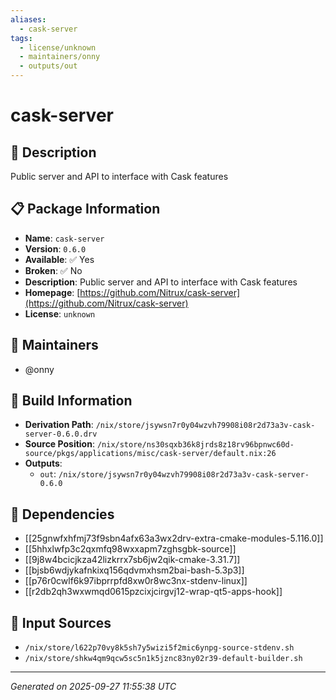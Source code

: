```yaml
---
aliases:
  - cask-server
tags:
  - license/unknown
  - maintainers/onny
  - outputs/out
---
```


# cask-server

## 📝 Description

Public server and API to interface with Cask features

## 📋 Package Information

- **Name**: `cask-server`
- **Version**: `0.6.0`
- **Available**: ✅ Yes
- **Broken**: ✅ No
- **Description**: Public server and API to interface with Cask features
- **Homepage**: [https://github.com/Nitrux/cask-server](https://github.com/Nitrux/cask-server)
- **License**: `unknown`
## 👥 Maintainers

- @onny


## 🔧 Build Information

- **Derivation Path**: `/nix/store/jsywsn7r0y04wzvh79908i08r2d73a3v-cask-server-0.6.0.drv`
- **Source Position**: `/nix/store/ns30sqxb36k8jrds8z18rv96bpnwc60d-source/pkgs/applications/misc/cask-server/default.nix:26`
- **Outputs**:
  - `out`:  `/nix/store/jsywsn7r0y04wzvh79908i08r2d73a3v-cask-server-0.6.0`

## 🔗 Dependencies

- [[25gnwfxhfmj73f9sbn4afx63a3wx2drv-extra-cmake-modules-5.116.0]]
- [[5hhxlwfp3c2qxmfq98wxxapm7zghsgbk-source]]
- [[9j8w4bcicjkza42lizkrrx7sb6jw2qik-cmake-3.31.7]]
- [[bjsb6wdjykafnkixq156qdvmxhsm2bai-bash-5.3p3]]
- [[p76r0cwlf6k97ibprrpfd8xw0r8wc3nx-stdenv-linux]]
- [[r2db2qh3wxwmqd0615pzcixjcirgvj12-wrap-qt5-apps-hook]]

## 📁 Input Sources

- `/nix/store/l622p70vy8k5sh7y5wizi5f2mic6ynpg-source-stdenv.sh`
- `/nix/store/shkw4qm9qcw5sc5n1k5jznc83ny02r39-default-builder.sh`

---
*Generated on 2025-09-27 11:55:38 UTC*
